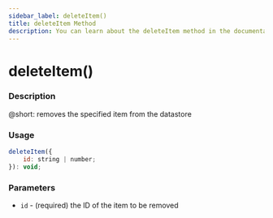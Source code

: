 ```yaml
---
sidebar_label: deleteItem()
title: deleteItem Method
description: You can learn about the deleteItem method in the documentation of the DHTMLX JavaScript To Do List library. Browse developer guides and API reference, try out code examples and live demos, and download a free 30-day evaluation version of DHTMLX To Do List.
---
```


# deleteItem()

### Description

@short: removes the specified item from the datastore 

### Usage

~~~js
deleteItem({
    id: string | number;
}): void;
~~~

### Parameters

- `id` - (required) the ID of the item to be removed
